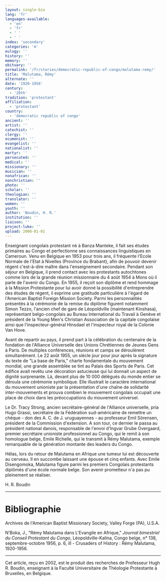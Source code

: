 ```yaml
---
layout: single-bio
lang: 'fr'
languages-available:
  - 'en'
  - 'fr'
  - ' '
  - ' '
index: 'secondary'
categories: 'm'
eulogy: ''
history: ''
memory: ''
obituary: ''
permalink: '/fr/stories/democratic-republic-of-congo/malutama-remy/'
title: 'Malutama, Rémy'
alternate: ''
date: '1920-1956'
century:
  - '20th'
tradition: 'protestant'
affiliation:
  - 'protestant'
country:
  - 'democratic republic of congo'
ancient: ''
artist: ''
catechist: ''
clergy: ''
ecumenist: ''
evangelist: ''
nationalist: ''
martyr: ''
persecuted: ''
medical: ''
missionary: ''
musician: ''
nonafrican: ''
nonchristian: ''
photo: ''
scholar: ''
theologian: ''
translator: ''
women: ''
youth: ''
author: 'Boudin, H. R.'
institution: ''
liaison: ''
project-luke: ''
upload: 2000-01-01
---
```



Enseignant congolais protestant né à Banza Manteke, il fait ses études
primaires au Congo et perfectionne ses connaissances linguistiques en
Cameroun. Venu en Belgique en 1953 pour trois ans, il fréquente l'Ecole
Normale de l'Etat à Nivelles (Province du Brabant), afin de pouvoir devenir
régent c'est-à-dire maître dans l'enseignement secondaire. Pendant son séjour en
Belgique, il prend contact avec les protestants autochtones comme lors de la
grande réunion missionnaire du 4 août 1954 à Mons où il parle de l'avenir du
Congo. En 1955, il reçoit son diplôme et rend hommage à la Mission
Protestante pour lui avoir donné la possibilité d'entreprendre des études de
régent, il exprime une gratitude particulière à l'égard de l'American
Baptist Foreign Mission Society. Parmi les personnalités présentés à la
cérémonie de la remise du diplôme figurent notamment Simon Tezzo, l'ancien
chef de gare de Léopoldville (maintenant Kinshasa), représentant
belgo-congolais au Bureau International du Travail à Genève et président de
la Young Men's Christian Association de la capitale congolaise ainsi que
l'inspecteur-général Hinsdael et l'inspecteur royal de la Colonie Van Hove.

Avant de repartir au pays, il prend part à la célébration du centenaire
de la fondation de l'Alliance Universelle des Unions Chrétiennes de Jeunes
Gens à Paris. De multiples conférences, réunions et camps se déroulèrent
simultanément. Le 22 août 1955, un siècle jour pour jour après la
signature du texte de "La base de Paris," charte fondamentale du mouvement
mondial, une grande assemblée se tint au Palais des Sports de Paris. Cet
édifice avait revêtu une décoration astucieuse qui lui donnait un aspect de
dignité surprenante. Là, devant plus de 10 000 délégués du monde entier se
déroula une cérémonie symbolique. Elle illustrait le caractère international
du mouvement unioniste par la présentation d'une chaîne de solidarité
inter-mouvements et prouva combien le mouvement congolais occupait une place
de choix dans les préoccupations du mouvement universel.

Le Dr. Tracy Strong, ancien secrétaire-général de l'Alliance universelle,
pria Hugo Grassi, secrétaire de la Fédération sud-américaine de remettre un
chèque - don des A. C. de J. uruguayennes - au professeur Emil S&ouml;rensen,
président de la Commission d'extension. A son tour, ce dernier le passa au
président national danois, responsable de l'envoi d'Ingvar Grube Overgaard,
premier secrétaire unioniste professionnel au Congo, qui le remit à son
homologue belge, Emile Richelle, qui le transmit à Rémy Malutama, exemple
remarquable de la génération montante des leaders du Congo.

Hélas, lors du retour de Malutama en Afrique une tumeur lui est
découverte au cerveau. Il en succombe laissant une épouse et cinq enfants.
Avec Emile Disengomoka, Malutama figure parmi les premiers Congolais
protestants diplômés d'une école normale belge. Son avenir prometteur n'a
pas pu pleinement se réaliser.

H. R. Boudin

---

# Bibliographie

Archives de l'American Baptist Missionary Society, Valley Forge (PA),
U.S.A.

N'Boka, J., "Rémy Malutama dans L'Evangile en Afrique," *Journal
bimestriel du Conseil Protestant du Congo*, Léopoldville-Kalina, Congo belge,
n° 138, septembre-octobre 1956, p. 6, ill - Crusaders of History : Rémy
Malutama, 1920-1956.

---

Cet article, re&ccedil;u en 2002, est le produit des recherches de Professeur Hugh R. Boudin, enseignant &agrave; la Facult&eacute; Universitaire de Th&eacute;ologie Protestante &agrave; Bruxelles, en Belgique.